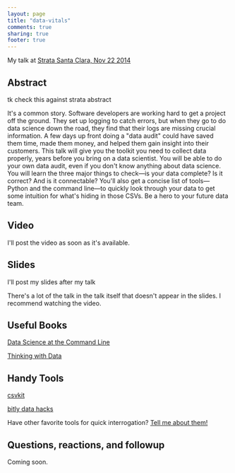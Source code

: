 ```yaml
---
layout: page
title: "data-vitals"
comments: true
sharing: true
footer: true
---
```



My talk at [Strata Santa Clara, Nov 22 2014](tk)

## Abstract

tk check this against strata abstract

It's a common story. Software developers are working hard to get a project off the ground. They set up logging to catch errors, but when they go to do data science down the road, they find that their logs are missing crucial information. A few days up front doing a "data audit" could have saved them time, made them money, and helped them gain insight into their customers. This talk will give you the toolkit you need to collect data properly, years before you bring on a data scientist. You will be able to do your own data audit, even if you don't know anything about data science. You will learn the three major things to check—is your data complete? Is it correct? And is it connectable? You'll also get a concise list of tools—Python and the command line—to quickly look through your data to get some intuition for what's hiding in those CSVs. Be a hero to your future data team.

## Video

I'll post the video as soon as it's available. 

## Slides

I'll post my slides after my talk

There's a lot of the talk in the talk itself that doesn't appear in the slides. I recommend watching the video.  

## Useful Books

[Data Science at the Command Line](http://shop.oreilly.com/product/0636920032823.do)

[Thinking with Data](http://shop.oreilly.com/product/0636920029182.do)

## Handy Tools

[csvkit](http://csvkit.readthedocs.org)

[bitly data hacks](https://github.com/bitly/data_hacks)

Have other favorite tools for quick interrogation? [Tell me about them!](http://twitter.com/sashalaundy)

## Questions, reactions, and followup

Coming soon.